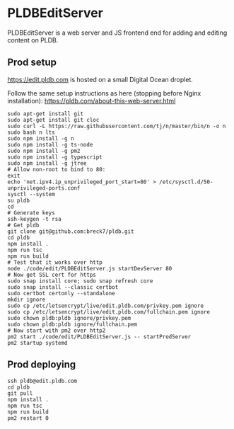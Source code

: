 # PLDBEditServer

PLDBEditServer is a web server and JS frontend end for adding and editing content on PLDB.

## Prod setup

https://edit.pldb.com is hosted on a small Digital Ocean droplet.

Follow the same setup instructions as here (stopping before Nginx installation): https://pldb.com/about-this-web-server.html

```
sudo apt-get install git
sudo apt-get install git cloc
sudo curl -L https://raw.githubusercontent.com/tj/n/master/bin/n -o n
sudo bash n lts
sudo npm install -g n
sudo npm install -g ts-node
sudo npm install -g pm2
sudo npm install -g typescript
sudo npm install -g jtree
# Allow non-root to bind to 80:
exit
echo 'net.ipv4.ip_unprivileged_port_start=80' > /etc/sysctl.d/50-unprivileged-ports.conf
sysctl --system
su pldb
cd
# Generate keys
ssh-keygen -t rsa
# Get pldb
git clone git@github.com:breck7/pldb.git
cd pldb
npm install .
npm run tsc
npm run build
# Test that it works over http
node ./code/edit/PLDBEditServer.js startDevServer 80
# Now get SSL cert for https
sudo snap install core; sudo snap refresh core
sudo snap install --classic certbot
sudo certbot certonly --standalone
mkdir ignore
sudo cp /etc/letsencrypt/live/edit.pldb.com/privkey.pem ignore
sudo cp /etc/letsencrypt/live/edit.pldb.com/fullchain.pem ignore
sudo chown pldb:pldb ignore/privkey.pem
sudo chown pldb:pldb ignore/fullchain.pem
# Now start with pm2 over http2
pm2 start ./code/edit/PLDBEditServer.js -- startProdServer
pm2 startup systemd
```

## Prod deploying

```
ssh pldb@edit.pldb.com
cd pldb
git pull
npm install .
npm run tsc
npm run build
pm2 restart 0
```

